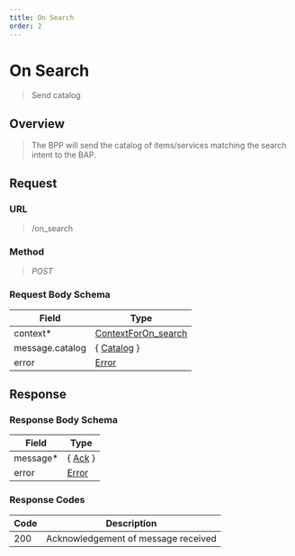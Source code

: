 ```yaml
---
title: On Search
order: 2
---
```


# On Search

> Send catalog

## Overview

> The BPP will send the catalog of items/services matching the search intent to
> the BAP.

## Request

### URL

> /on_search

### Method

> _POST_

### Request Body Schema

| **Field**       | **Type**                                                                             |
| --------------- | ------------------------------------------------------------------------------------ |
| context\*       | [ContextForOn_search](/reference/0.9.3/core/schema-reference/contextforon_search) |
| message.catalog | { [Catalog](/reference/0.9.3/core/schema-reference/catalog) }                     |
| error           | [Error](/reference/0.9.3/core/schema-reference/error)                             |

## Response

### Response Body Schema

| **Field** | **Type**                                                 |
| --------- | -------------------------------------------------------- |
| message\* | { [Ack](/reference/0.9.3/core/schema-reference/ack) } |
| error     | [Error](/reference/0.9.3/core/schema-reference/error) |

### Response Codes

| **Code** | **Description**                     |
| -------- | ----------------------------------- |
| 200      | Acknowledgement of message received |
